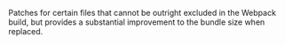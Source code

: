 Patches for certain files that cannot be outright excluded
in the Webpack build, but provides a substantial improvement to the bundle
size when replaced.
